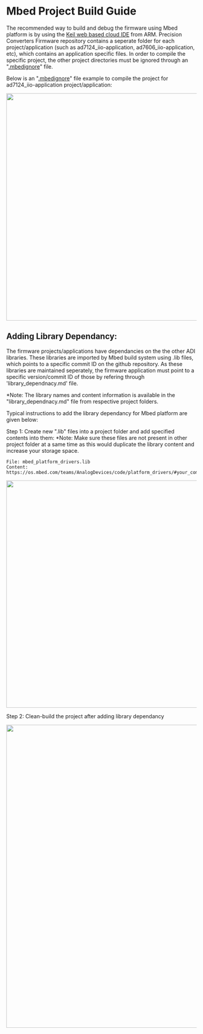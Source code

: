 # Mbed Project Build Guide

The recommended way to build and debug the firmware using Mbed platform is by using the [Keil web based cloud IDE](https://studio.keil.arm.com/auth/login/) from ARM.
Precision Converters Firmware repository contains a seperate folder for each project/application (such as ad7124_iio-application, ad7606_iio-application, etc), 
which contains an application specific files. In order to compile the specific project, the other project directories must be ignored through an "[.mbedignore](https://github.com/mphalke/precision-converters-firmware/blob/main/.mbedignore)" file.

Below is an "[.mbedignore](https://github.com/mphalke/precision-converters-firmware/blob/main/.mbedignore)" file example to compile the project for ad7124_iio-application project/application:

<img src="https://user-images.githubusercontent.com/62383520/146757820-d7e0f218-0c55-425d-abe1-5da4d90438cf.png" width="600">

## Adding Library Dependancy:
The firmware projects/applications have dependancies on the the other ADI libraries. These libraries are imported by Mbed build system using .lib files, 
which points to a specific commit ID on the github repository. As these libraries are maintained seperately, the firmware application must point to a specific
version/commit ID of those by refering through 'library_dependnacy.md' file.

*Note: The library names and content information is available in the "library_dependnacy.md" file from respective project folders.

Typical instructions to add the library dependancy for Mbed platform are given below:

Step 1: Create new ".lib" files into a project folder and add specified contents into them:
*Note: Make sure these files are not present in other project folder at a same time as this would duplicate the library content and increase your storage space.

```
File: mbed_platform_drivers.lib
Content: https://os.mbed.com/teams/AnalogDevices/code/platform_drivers/#your_commit_id
```

<img src="https://user-images.githubusercontent.com/62383520/146760556-f222d81e-ef5f-46e8-8219-e4545e8fc862.png" width="600">

Step 2: Clean-build the project after adding library dependancy

<img src="https://user-images.githubusercontent.com/62383520/146761476-85d5a8f5-2b75-426e-918e-f235ad460b1f.png" width="800">
